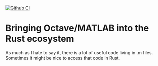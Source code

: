 [![Github CI](https://github.com/cmccomb/mocktave/actions/workflows/tests.yml/badge.svg)](https://github.com/cmccomb/mocktave/actions)

[//]: # ([![Crates.io]&#40;https://img.shields.io/crates/v/mocktave.svg&#41;]&#40;https://crates.io/crates/mocktave&#41;)

[//]: # ([![docs.rs]&#40;https://img.shields.io/docsrs/mocktave/latest?logo=rust&#41;]&#40;https://docs.rs/mocktave&#41;)

# Bringing Octave/MATLAB into the Rust ecosystem
As much as I hate to say it, there is a lot of useful code living in .m files. Sometimes it might be nice to access that code in Rust. 
